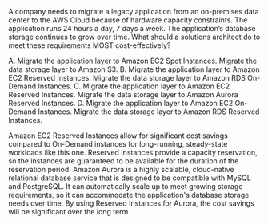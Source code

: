 A company needs to migrate a legacy application from an on-premises data center to the AWS Cloud because of hardware capacity constraints. The application runs 24 hours a day, 7 days a week. The application’s database storage continues to grow over time. What should a solutions architect do to meet these requirements MOST cost-effectively? 

A. Migrate the application layer to Amazon EC2 Spot Instances. Migrate the data storage layer to Amazon S3. 
B. Migrate the application layer to Amazon EC2 Reserved Instances. Migrate the data storage layer to Amazon RDS On-Demand Instances. 
C. Migrate the application layer to Amazon EC2 Reserved Instances. Migrate the data storage layer to Amazon Aurora Reserved Instances. 
D. Migrate the application layer to Amazon EC2 On-Demand Instances. Migrate the data storage layer to Amazon RDS Reserved Instances.

Amazon EC2 Reserved Instances allow for significant cost savings compared to On-Demand instances for long-running, steady-state workloads like this one. Reserved Instances provide a capacity reservation, so the instances are guaranteed to be available for the duration of the reservation period. 
Amazon Aurora is a highly scalable, cloud-native relational database service that is designed to be compatible with MySQL and PostgreSQL. It can automatically scale up to meet growing storage requirements, so it can accommodate the application's database storage needs over time. By using Reserved Instances for Aurora, the cost savings will be significant over the long term.